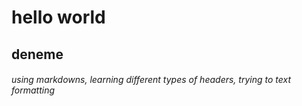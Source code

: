 # hello world
## deneme 
###### using markdowns, learning different types of headers, trying to text formatting
